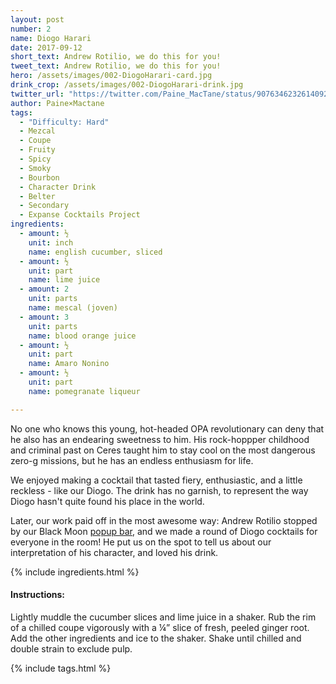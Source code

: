 ```yaml
---
layout: post
number: 2
name: Diogo Harari
date: 2017-09-12
short_text: Andrew Rotilio, we do this for you!
tweet_text: Andrew Rotilio, we do this for you!
hero: /assets/images/002-DiogoHarari-card.jpg
drink_crop: /assets/images/002-DiogoHarari-drink.jpg
twitter_url: "https://twitter.com/Paine_MacTane/status/907634623261409280"
author: Paine×Mactane
tags: 
  - "Difficulty: Hard"
  - Mezcal
  - Coupe
  - Fruity
  - Spicy
  - Smoky
  - Bourbon 
  - Character Drink
  - Belter 
  - Secondary
  - Expanse Cocktails Project
ingredients:
  - amount: ½
    unit: inch
    name: english cucumber, sliced
  - amount: ½ 
    unit: part
    name: lime juice
  - amount: 2
    unit: parts
    name: mescal (joven)
  - amount: 3
    unit: parts
    name: blood orange juice
  - amount: ½
    unit: part
    name: Amaro Nonino
  - amount: ½
    unit: part
    name: pomegranate liqueur

---
```


No one who knows this young, hot-headed OPA revolutionary can deny that he also has an endearing sweetness to him. His rock-hoppper childhood and criminal past on Ceres taught him to stay cool on the most dangerous zero-g missions, but he has an endless enthusiasm for life. 

We enjoyed making a cocktail that tasted fiery, enthusiastic, and a little reckless - like our Diogo. The drink has no garnish, to represent the way Diogo hasn't quite found his place in the world.  

Later, our work paid off in the most awesome way: Andrew Rotilio stopped by our Black Moon [popup bar](http://twitter.com/BelterBar), and we made a round of Diogo cocktails for everyone in the room! He put us on the spot to tell us about our interpretation of his character, and loved his drink. 

{% include ingredients.html %}

#### Instructions:

Lightly muddle the cucumber slices and lime juice 
in a shaker.  Rub the rim of a chilled coupe vigorously with a ¼” slice of fresh, peeled ginger root. Add the other ingredients and ice to the shaker. Shake until chilled and double strain to exclude pulp. 

{% include tags.html %}
